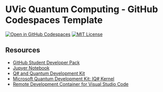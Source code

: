 # UVic Quantum Computing - GitHub Codespaces Template

[![Open in GitHub Codespaces](https://github.com/codespaces/badge.svg)](https://github.com/codespaces/new?template_repository=FlyteWizard/verbose-octo-engine)
[![MIT License](https://img.shields.io/badge/License-MIT-blue?style=for-the-badge)](https://github.com/FlyteWizard/verbose-octo-engine/blob/main/LICENSE)

## Resources

- [GitHub Student Developer Pack](https://education.github.com/pack/offers)
- [Jupyer Notebook](https://jupyter-notebook.readthedocs.io/en/stable/)
- [Q# and Quantum Development Kit](https://learn.microsoft.com/en-us/azure/quantum/overview-what-is-qsharp-and-qdk)
- [Microsoft Quantum Development Kit: IQ# Kernel](https://github.com/microsoft/iqsharp/#using-iq-as-a-container)
- [Remote Development Container for Visual Studio Code](https://github.com/microsoft/Quantum/tree/master/.devcontainer)

